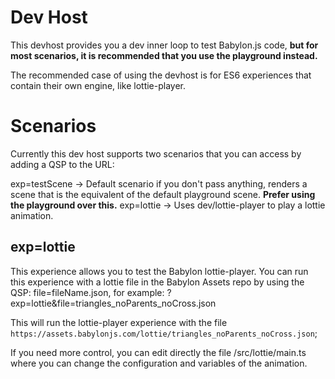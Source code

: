 # Dev Host

This devhost provides you a dev inner loop to test Babylon.js code, **but for most scenarios, it is recommended that you use the playground instead.**

The recommended case of using the devhost is for ES6 experiences that contain their own engine, like lottie-player.

# Scenarios

Currently this dev host supports two scenarios that you can access by adding a QSP to the URL:

exp=testScene -> Default scenario if you don't pass anything, renders a scene that is the equivalent of the default playground scene. **Prefer using the playground over this.**
exp=lottie -> Uses dev/lottie-player to play a lottie animation.

## exp=lottie

This experience allows you to test the Babylon lottie-player. You can run this experience with a lottie file in the Babylon Assets repo by using the QSP: file=fileName.json, for example: ?exp=lottie&file=triangles_noParents_noCross.json

This will run the lottie-player experience with the file `https://assets.babylonjs.com/lottie/triangles_noParents_noCross.json`;

If you need more control, you can edit directly the file /src/lottie/main.ts where you can change the configuration and variables of the animation.
